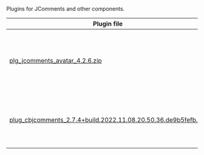Plugins for JComments and other components.

| Plugin file                                                                                                                                                                                       | Description |
|---------------------------------------------------------------------------------------------------------------------------------------------------------------------------------------------------|-------------|
| [plg_jcomments_avatar_4.2.6.zip](https://github.com/exstreme/Jcomments-4/raw/master/build/plugins/plg_jcomments_avatar_4.2.6.zip)                                                                 | Plugin for JComments to support user avatars from 3rd party extensions. |
| [plug_cbjcomments_2.7.4+build.2022.11.08.20.50.36.de9b5fefb.zip](https://github.com/exstreme/Jcomments-4/raw/master/build/plugins/plug_cbjcomments_2.7.4+build.2022.11.08.20.50.36.de9b5fefb.zip) | Displays user comments and allows to comment user's profile |
